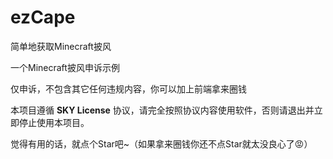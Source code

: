 # ezCape
简单地获取Minecraft披风

一个Minecraft披风申诉示例

仅申诉，不包含其它任何违规内容，你可以加上前端拿来圈钱

本项目遵循 **SKY License** 协议，请完全按照协议内容使用软件，否则请退出并立即停止使用本项目。

觉得有用的话，就点个Star吧~（如果拿来圈钱你还不点Star就太没良心了😡）
